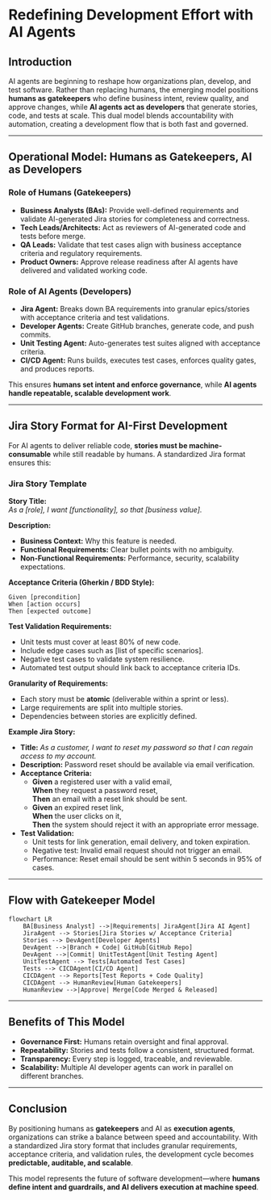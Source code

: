 # Redefining Development Effort with AI Agents

## Introduction  
AI agents are beginning to reshape how organizations plan, develop, and test software. Rather than replacing humans, the emerging model positions **humans as gatekeepers** who define business intent, review quality, and approve changes, while **AI agents act as developers** that generate stories, code, and tests at scale. This dual model blends accountability with automation, creating a development flow that is both fast and governed.

---

## Operational Model: Humans as Gatekeepers, AI as Developers

### **Role of Humans (Gatekeepers)**  
- **Business Analysts (BAs):** Provide well-defined requirements and validate AI-generated Jira stories for completeness and correctness.  
- **Tech Leads/Architects:** Act as reviewers of AI-generated code and tests before merge.  
- **QA Leads:** Validate that test cases align with business acceptance criteria and regulatory requirements.  
- **Product Owners:** Approve release readiness after AI agents have delivered and validated working code.  

### **Role of AI Agents (Developers)**  
- **Jira Agent:** Breaks down BA requirements into granular epics/stories with acceptance criteria and test validations.  
- **Developer Agents:** Create GitHub branches, generate code, and push commits.  
- **Unit Testing Agent:** Auto-generates test suites aligned with acceptance criteria.  
- **CI/CD Agent:** Runs builds, executes test cases, enforces quality gates, and produces reports.  

This ensures **humans set intent and enforce governance**, while **AI agents handle repeatable, scalable development work**.  

---

## Jira Story Format for AI-First Development

For AI agents to deliver reliable code, **stories must be machine-consumable** while still readable by humans. A standardized Jira format ensures this:  

### **Jira Story Template**  

**Story Title:**  
_As a [role], I want [functionality], so that [business value]._  

**Description:**  
- **Business Context:** Why this feature is needed.  
- **Functional Requirements:** Clear bullet points with no ambiguity.  
- **Non-Functional Requirements:** Performance, security, scalability expectations.  

**Acceptance Criteria (Gherkin / BDD Style):**  
```
Given [precondition]  
When [action occurs]  
Then [expected outcome]
```

**Test Validation Requirements:**  
- Unit tests must cover at least 80% of new code.  
- Include edge cases such as [list of specific scenarios].  
- Negative test cases to validate system resilience.  
- Automated test output should link back to acceptance criteria IDs.  

**Granularity of Requirements:**  
- Each story must be **atomic** (deliverable within a sprint or less).  
- Large requirements are split into multiple stories.  
- Dependencies between stories are explicitly defined.  

**Example Jira Story:**  

- **Title:** _As a customer, I want to reset my password so that I can regain access to my account._  
- **Description:** Password reset should be available via email verification.  
- **Acceptance Criteria:**  
  - **Given** a registered user with a valid email,  
    **When** they request a password reset,  
    **Then** an email with a reset link should be sent.  
  - **Given** an expired reset link,  
    **When** the user clicks on it,  
    **Then** the system should reject it with an appropriate error message.  
- **Test Validation:**  
  - Unit tests for link generation, email delivery, and token expiration.  
  - Negative test: Invalid email request should not trigger an email.  
  - Performance: Reset email should be sent within 5 seconds in 95% of cases.  

---

## Flow with Gatekeeper Model

```mermaid
flowchart LR
    BA[Business Analyst] -->|Requirements| JiraAgent[Jira AI Agent]
    JiraAgent --> Stories[Jira Stories w/ Acceptance Criteria]
    Stories --> DevAgent[Developer Agents]
    DevAgent -->|Branch + Code| GitHub[GitHub Repo]
    DevAgent -->|Commit| UnitTestAgent[Unit Testing Agent]
    UnitTestAgent --> Tests[Automated Test Cases]
    Tests --> CICDAgent[CI/CD Agent]
    CICDAgent --> Reports[Test Reports + Code Quality]
    CICDAgent --> HumanReview[Human Gatekeepers]
    HumanReview -->|Approve| Merge[Code Merged & Released]
```

---

## Benefits of This Model
- **Governance First:** Humans retain oversight and final approval.  
- **Repeatability:** Stories and tests follow a consistent, structured format.  
- **Transparency:** Every step is logged, traceable, and reviewable.  
- **Scalability:** Multiple AI developer agents can work in parallel on different branches.  

---

## Conclusion  
By positioning humans as **gatekeepers** and AI as **execution agents**, organizations can strike a balance between speed and accountability. With a standardized Jira story format that includes granular requirements, acceptance criteria, and validation rules, the development cycle becomes **predictable, auditable, and scalable**.  

This model represents the future of software development—where **humans define intent and guardrails, and AI delivers execution at machine speed**.  
